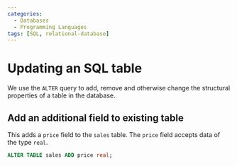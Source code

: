 ```yaml
---
categories:
  - Databases
  - Programming Languages
tags: [SQL, relational-database]
---
```


# Updating an SQL table

We use the `ALTER` query to add, remove and otherwise change the structural properties of a table in the database.

## Add an additional field to existing table

This adds a `price` field to the `sales` table. The `price` field accepts data of the type `real`.

```sql
ALTER TABLE sales ADD price real;
```
